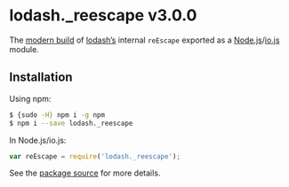 # lodash._reescape v3.0.0

The [modern build](https://github.com/lodash/lodash/wiki/Build-Differences) of [lodash’s](https://lodash.com/) internal `reEscape` exported as a [Node.js](http://nodejs.org/)/[io.js](https://iojs.org/) module.

## Installation

Using npm:

```bash
$ {sudo -H} npm i -g npm
$ npm i --save lodash._reescape
```

In Node.js/io.js:

```js
var reEscape = require('lodash._reescape');
```

See the [package source](https://github.com/lodash/lodash/blob/3.0.0-npm-packages/lodash._reescape) for more details.